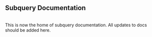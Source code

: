 ## Subquery Documentation
\
This is now the home of subquery documentation. All updates to docs should be added here.
